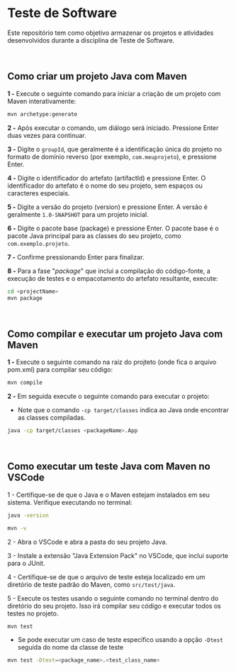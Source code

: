 # Teste de Software
Este repositório tem como objetivo armazenar os projetos e atividades desenvolvidos durante a disciplina de Teste de Software.

<br>

## Como criar um projeto Java com Maven

**1 -** Execute o seguinte comando para iniciar a criação de um projeto com Maven interativamente:

```bash	
mvn archetype:generate
```

**2 -** Após executar o comando, um diálogo será iniciado. Pressione Enter duas vezes para continuar.

**3 -** Digite o ``groupId``, que geralmente é a identificação única do projeto no formato de domínio reverso (por exemplo, ``com.meuprojeto``), e pressione Enter.

**4 -**  Digite o identificador do artefato (artifactId) e pressione Enter. O identificador do artefato é o nome do seu projeto, sem espaços ou caracteres especiais.

**5 -** Digite a versão do projeto (version) e pressione Enter. A versão é geralmente ``1.0-SNAPSHOT`` para um projeto inicial.

**6 -** Digite o pacote base (package) e pressione Enter. O pacote base é o pacote Java principal para as classes do seu projeto, como ``com.exemplo.projeto``.

**7 -** Confirme pressionando Enter para finalizar.

**8 -** Para a fase "_package_" que inclui a compilação do código-fonte, a execução de testes e o empacotamento do artefato resultante, execute:

```bash
cd <projectName>
mvn package
```
<br>

## Como compilar e executar um projeto Java com Maven

**1 -** Execute o seguinte comando na raiz do projteto (onde fica o arquivo pom.xml) para compilar seu código:
```bash
mvn compile
```

**2 -** Em seguida execute o seguinte comando para executar o projeto:

- Note que o comando ``-cp target/classes`` indica ao Java onde encontrar as classes compiladas.

```bash
java -cp target/classes <packageName>.App
```
<br>

## Como executar um teste Java com Maven no VSCode
1 - Certifique-se de que o Java e o Maven estejam instalados em seu sistema. Verifique executando no terminal:

```bash
java -version
```

```bash
mvn -v
```

2 - Abra o VSCode e abra a pasta do seu projeto Java.

3 - Instale a extensão "Java Extension Pack" no VSCode, que inclui suporte para o JUnit.

4 - Certifique-se de que o arquivo de teste esteja localizado em um diretório de teste padrão do Maven, como `src/test/java`.

5 - Execute os testes usando o seguinte comando no terminal dentro do diretório do seu projeto. Isso irá compilar seu código e executar todos os testes no projeto.

```bash
mvn test
```
- Se pode executar um caso de teste específico usando a opção `-Dtest` seguida do nome da classe de teste

```bash
mvn test -Dtest=<package_name>.<test_class_name>
```